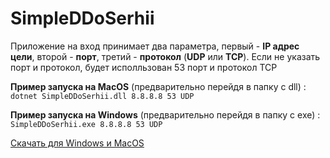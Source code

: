 # SimpleDDoSerhii

Приложение на вход принимает два параметра, первый - **IP адрес цели**, второй - **порт**, третий - **протокол** (**UDP** или **TCP**). Если не указать порт и протокол, будет исполльзован 53 порт и протокол TCP

**Пример запуска на MacOS** (предварительно перейдя в папку с dll) : ```dotnet SimpleDDoSerhii.dll 8.8.8.8 53 UDP``` 

**Пример запуска на Windows** (предварительно перейдя в папку с exe) : ```SimpleDDoSerhii.exe 8.8.8.8 53 UDP``` 

[Скачать для Windows и MacOS](https://github.com/usern0name/SimpleDDoSerhii/raw/master/unversal_1_1.zip)

